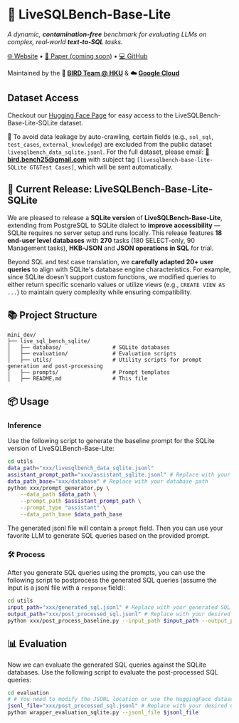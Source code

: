 # 🚀 LiveSQLBench-Base-Lite
*A dynamic, **contamination‑free** benchmark for evaluating LLMs on complex, real‑world ****text‑to‑SQL**** tasks.*

[🌐 Website](https://livesqlbench.ai) • [📄 Paper (coming soon)](https://arxiv.org) • [💻 GitHub](https://github.com/bird-bench/livesqlbench)

Maintained by the **🦜 [BIRD Team @ HKU](https://bird-bench.github.io)** & **☁️ [Google Cloud](https://cloud.google.com/)**

## Dataset Access
Checkout our [Hugging Face Page](https://huggingface.co/datasets/birdsql/livesqlbench-base-lite-sqlite) for easy access to the LiveSQLBench-Base-Lite-SQLite dataset.

🔐 To avoid data leakage by auto-crawling, certain fields (e.g., `sol_sql`, `test_cases`, `external_knowledge`) are excluded from the public dataset `livesqlbench_data_sqlite.jsonl`. For the full dataset, please email: **[📧 bird.bench25@gmail.com](mailto:bird.bench25@gmail.com)** with subject tag `[livesqlbench-base-lite-SQLite GT&Test Cases]`, which will be sent automatically.

## 🎯 Current Release: LiveSQLBench-Base-Lite-SQLite
We are pleased to release a **SQLite version** of **LiveSQLBench-Base-Lite**, extending from PostgreSQL to SQLite dialect to **improve accessibility** — SQLite requires no server setup and runs locally. This release features **18 end-user level databases** with **270** tasks (180 SELECT-only, 90 Management tasks), **HKB-JSON** and **JSON operations in SQL** for trial.

Beyond SQL and test case translation, we **carefully adapted 20+ user queries** to align with SQLite's database engine characteristics. For example, since SQLite doesn't support custom functions, we modified queries to either return specific scenario values or utilize views (e.g., `CREATE VIEW AS ...`) to maintain query complexity while ensuring compatibility.

## 📚 Project Structure
```
mini_dev/
├── live_sql_bench_sqlite/
│   ├── database/                # SQLite databases
│   ├── evaluation/              # Evaluation scripts
│   ├── utils/                   # Utility scripts for prompt generation and post-processing
│   ├── prompts/                 # Prompt templates
│   ├── README.md                # This file
```

## 📦 Usage
### Inference
Use the following script to generate the baseline prompt for the SQLite version of LiveSQLBench-Base-Lite:
```bash
cd utils
data_path="xxx/livesqlbench_data_sqlite.jsonl"
assistant_prompt_path="xxx/assistant_sqlite.jsonl" # Replace with your desired output path
data_path_base="xxx/database" # Replace with your database path
python xxx/prompt_generator.py \
    --data_path $data_path \
    --prompt_path $assistant_prompt_path \
    --prompt_type "assistant" \
    --data_path_base $data_path_base
```

The generated jsonl file will contain a `prompt` field. Then you can use your favorite LLM to generate SQL queries based on the provided prompt. 

### 🛠️ Process
After you generate SQL queries using the prompts, you can use the following script to postprocess the generated SQL queries (assume the input is a jsonl file with a `response` field):
```bash
cd utils
input_path="xxx/generated_sql.jsonl" # Replace with your generated SQL file path
output_path="xxx/post_processed_sql.jsonl" # Replace with your desired output path
python xxx/post_process_baseline.py --input_path $input_path --output_path $output_path
```

## 📊 Evaluation
Now we can evaluate the generated SQL queries against the SQLite databases. Use the following script to evaluate the post-processed SQL queries:
```bash
cd evaluation
# # You need to modify the JSONL location or use the HuggingFace dataset in the evaluation.py file
jsonl_file="xxx/post_processed_sql.jsonl" # Replace with your desired output path
python wrapper_evaluation_sqlite.py --jsonl_file $jsonl_file
```